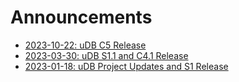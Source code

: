 # Announcements

* [2023-10-22: uDB C5 Release](announcements/announcement-20231022.md)
* [2023-03-30: uDB S1.1 and C4.1 Release](announcements/announcement-20230330.md)
* [2023-01-18: uDB Project Updates and S1 Release](announcements/announcement-20230118.md)
